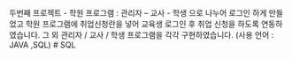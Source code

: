 두번째 프로젝트 - 학원 프로그램 : 관리자 – 교사 - 학생 으로 나누어 로그인 하게 만들었고 학원 프로그램에 취업신청란을 넣어 교육생 로그인 후 취업 신청을 하도록 연동하였습니다.
그 외 관리자 / 교사 / 학생 프로그램을 각각 구현하였습니다.
(사용 언어 :  JAVA ,SQL) # SQL
